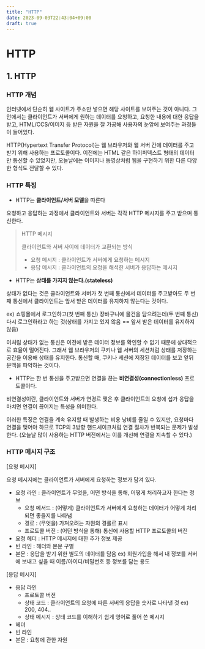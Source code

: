 ```yaml
---
title: "HTTP"
date: 2023-09-03T22:43:04+09:00
draft: true
---
```


# HTTP
## 1. HTTP
### HTTP 개념
인터넷에서 단순히 웹 사이트가 주소만 넣으면 해당 사이트를 보여주는 것이 아니다. 그 안에서는 클라이언트가 서버에게 원하는 데이터를 요청하고, 요청한 내용에 대한 응답을 받고, HTML/CCS/이미지 등 받은 자원을 잘 가공해 사용자의 눈앞에 보여주는 과정들이 들어있다.

HTTP(Hypertext Transfer Protocol)는 웹 브라우저와 웹 서버 간에 데이터를 주고 받기 위해 사용하는 프로토콜이다.
이전에는 HTML 같은 하이퍼텍스트 형태의 데이터만 통신할 수 있었지만, 오늘날에는 이미지나 동영상처럼 웹을 구현하기 위한 다른 다양한 형식도 전달할 수 있다.


### HTTP 특징
- HTTP는 **클라이언트/서버 모델**을 따른다

요청하고 응답하는 과정에서 클라이언트와 서버는 각각 HTTP 메시지를 주고 받으며 통신한다.

> HTTP 메시지
> 
> 클라이언트와 서버 사이에 데이터가 교환되는 방식
> - 요청 메시지 : 클라이언트가 서버에게 요청하는 메시지
> - 응답 메시지 : 클라이언트의 요청을 해석한 서버가 응답하는 메시지

- HTTP는 **상태를 가지지 않는다.(stateless)**

상태가 없다는 것은 클라이언트와 서버가 첫 번째 통신에서 데이터를 주고받아도 두 번째 통신에서 클라이언트는 앞서 받은 데이터를 유지하지 않는다는 것이다.

ex) 쇼핑몰에서 로그인하고(첫 번째 통신) 장바구니에 물건을 담으려는데(두 번째 통신) 다시 로그인하라고 하는 것(상태를 가지고 있지 않음 == 앞서 받은 데이터를 유지하지 않음)


이처럼 상태가 없는 통신은 이전에 받은 데이터 정보를 확인할 수 없기 때문에 상대적으로 효율이 떨어진다. 그래서 웹 브라우저의 쿠키나 웹 서버의 세션처럼 상태를 저장하는 공간을 이용해 상태를 유지한다.
통신할 때, 쿠키나 세션에 저장된 데이터를 보고 앞뒤 문맥을 파악하는 것이다.

- HTTP는 한 번 통신을 주고받으면 연결을 끊는 **비연결성(connectionless)** 프로토콜이다.

비연결성이란, 클라이언트와 서버가 연경르 맺은 후 클라이언트의 요청에 섭가 응답을 마치면 연결이 끊어지는 특성을 의미한다.

이러한 특징은 연결을 계속 유지할 때 발생하는 비용 낭비를 줄일 수 있지만, 요청마다 연결을 맺어야 하므로 TCP의 3방향 핸드셰이크처럼 연결 절차가 반복되는 문제가 발생한다.
(오늘날 많이 사용하는 HTTP 버전에서는 이를 개선해 연결을 지속할 수 있다.)

### HTTP 메시지 구조
[요청 메시지]

요청 메시지에는 클라이언트가 서버에게 요청하는 정보가 담겨 있다.

- 요청 라인 : 클라이언트가 무엇을, 어떤 방식을 통해, 어떻게 처리하고자 한다는 정보
  - 요청 메서드 : (어떻게) 클라이언트가 서버에게 요청하는 데이터가 어떻게 처리되면 좋을지를 나타냄
  - 경로 : (무엇을) 가져오려는 자원의 경롤르 표시
  - 프로토콜 버전 : (어던 방식을 통해) 통신에 사용할 HTTP 프로토콜의 버전
- 요청 헤더 : HTTP 메시지에 대한 추가 정보 제공
- 빈 라인 : 헤더와 본문 구별
- 본문 : 응답을 받기 위한 별도의 데이터를 담음 ex) 회원가입을 해서 내 정보를 서버에 보내고 싶을 때 이름/아이디/비밀번호 등 정보를 담는 용도

[응답 메시지]

- 응답 라인
  - 프로토콜 버전
  - 상태 코드 : 클라이언트의 요청에 따른 서버의 응답을 숫자로 나타낸 것 ex) 200, 404..
  - 상태 메시지 : 상태 코드를 이해하기 쉽게 영어로 풀어 쓴 메시지
- 헤더
- 빈 라인
- 본문 : 요청에 관한 자원
